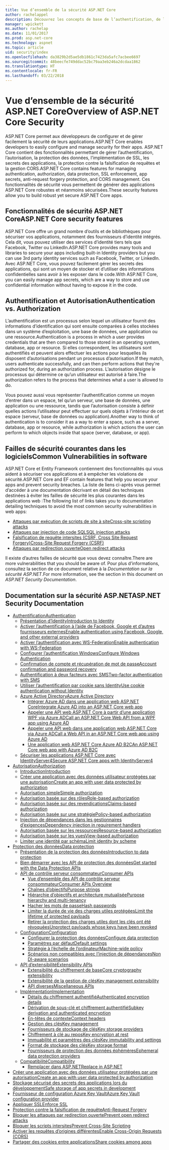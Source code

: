 ```yaml
---
title: Vue d’ensemble de la sécurité ASP.NET Core
author: rachelappel
description: Découvrez les concepts de base de l’authentification, de l’autorisation et de la sécurité dans ASP.NET Core.
manager: wpickett
ms.author: rachelap
ms.date: 11/01/2017
ms.prod: asp.net-core
ms.technology: aspnet
ms.topic: article
uid: security/index
ms.openlocfilehash: da3829b2d5ae5db1861c7423da5afc7acbee6697
ms.sourcegitcommit: 48beecfe749ddac52bc79aa3eb246a2dcdaa1862
ms.translationtype: HT
ms.contentlocale: fr-FR
ms.lasthandoff: 03/22/2018
---
```

# <a name="overview-of-aspnet-core-security"></a><span data-ttu-id="01c01-103">Vue d’ensemble de la sécurité ASP.NET Core</span><span class="sxs-lookup"><span data-stu-id="01c01-103">Overview of ASP.NET Core Security</span></span>

<span data-ttu-id="01c01-104">ASP.NET Core permet aux développeurs de configurer et de gérer facilement la sécurité de leurs applications.</span><span class="sxs-lookup"><span data-stu-id="01c01-104">ASP.NET Core enables developers to easily configure and manage security for their apps.</span></span> <span data-ttu-id="01c01-105">ASP.NET Core contient des fonctionnalités permettant de gérer l’authentification, l’autorisation, la protection des données, l’implémentation de SSL, les secrets des applications, la protection contre la falsification de requêtes et la gestion CORS.</span><span class="sxs-lookup"><span data-stu-id="01c01-105">ASP.NET Core contains features for managing authentication, authorization, data protection, SSL enforcement, app secrets, anti-request forgery protection, and CORS management.</span></span> <span data-ttu-id="01c01-106">Ces fonctionnalités de sécurité vous permettent de générer des applications ASP.NET Core robustes et néanmoins sécurisées.</span><span class="sxs-lookup"><span data-stu-id="01c01-106">These security features allow you to build robust yet secure ASP.NET Core apps.</span></span>

## <a name="aspnet-core-security-features"></a><span data-ttu-id="01c01-107">Fonctionnalités de sécurité ASP.NET Core</span><span class="sxs-lookup"><span data-stu-id="01c01-107">ASP.NET Core security features</span></span>

<span data-ttu-id="01c01-108">ASP.NET Core offre un grand nombre d’outils et de bibliothèques pour sécuriser vos applications, notamment des fournisseurs d’identité intégrés. Cela dit, vous pouvez utiliser des services d’identité tiers tels que Facebook, Twitter ou LinkedIn.</span><span class="sxs-lookup"><span data-stu-id="01c01-108">ASP.NET Core provides many tools and libraries to secure your apps including built-in Identity providers but you can use 3rd party identity services such as Facebook, Twitter, or LinkedIn.</span></span> <span data-ttu-id="01c01-109">Avec ASP.NET Core, vous pouvez facilement gérer les secrets des applications, qui sont un moyen de stocker et d’utiliser des informations confidentielles sans avoir à les exposer dans le code.</span><span class="sxs-lookup"><span data-stu-id="01c01-109">With ASP.NET Core, you can easily manage app secrets, which are a way to store and use confidential information without having to expose it in the code.</span></span>

## <a name="authentication-vs-authorization"></a><span data-ttu-id="01c01-110">Authentification et Autorisation</span><span class="sxs-lookup"><span data-stu-id="01c01-110">Authentication vs. Authorization</span></span>

<span data-ttu-id="01c01-111">L’authentification est un processus selon lequel un utilisateur fournit des informations d’identification qui sont ensuite comparées à celles stockées dans un système d’exploitation, une base de données, une application ou une ressource.</span><span class="sxs-lookup"><span data-stu-id="01c01-111">Authentication is a process in which a user provides credentials that are then compared to those stored in an operating system, database, app or resource.</span></span> <span data-ttu-id="01c01-112">Si elles correspondent, les utilisateurs sont authentifiés et peuvent alors effectuer les actions pour lesquelles ils disposent d’autorisations pendant un processus d’autorisation.</span><span class="sxs-lookup"><span data-stu-id="01c01-112">If they match, users authenticate successfully, and can then perform actions that they're authorized for, during an authorization process.</span></span> <span data-ttu-id="01c01-113">L’autorisation désigne le processus qui détermine ce qu’un utilisateur est autorisé à faire.</span><span class="sxs-lookup"><span data-stu-id="01c01-113">The authorization refers to the process that determines what a user is allowed to do.</span></span>

<span data-ttu-id="01c01-114">Vous pouvez aussi vous représenter l’authentification comme un moyen d’entrer dans un espace, tel qu’un serveur, une base de données, une application ou une ressource, tandis que l’autorisation consiste à définir quelles actions l’utilisateur peut effectuer sur quels objets à l’intérieur de cet espace (serveur, base de données ou application).</span><span class="sxs-lookup"><span data-stu-id="01c01-114">Another way to think of authentication is to consider it as a way to enter a space, such as a server, database, app or resource, while authorization is which actions the user can perform to which objects inside that space (server, database, or app).</span></span>

## <a name="common-vulnerabilities-in-software"></a><span data-ttu-id="01c01-115">Failles de sécurité courantes dans les logiciels</span><span class="sxs-lookup"><span data-stu-id="01c01-115">Common Vulnerabilities in software</span></span>

<span data-ttu-id="01c01-116">ASP.NET Core et Entity Framework contiennent des fonctionnalités qui vous aident à sécuriser vos applications et à empêcher les violations de sécurité.</span><span class="sxs-lookup"><span data-stu-id="01c01-116">ASP.NET Core and EF contain features that help you secure your apps and prevent security breaches.</span></span> <span data-ttu-id="01c01-117">La liste de liens ci-après vous permet d’accéder à une documentation décrivant en détail des techniques destinées à éviter les failles de sécurité les plus courantes dans les applications web :</span><span class="sxs-lookup"><span data-stu-id="01c01-117">The following list of links takes you to documentation detailing techniques to avoid the most common security vulnerabilities in web apps:</span></span>

* [<span data-ttu-id="01c01-118">Attaques par exécution de scripts de site à site</span><span class="sxs-lookup"><span data-stu-id="01c01-118">Cross-site scripting attacks</span></span>](xref:security/cross-site-scripting)
* [<span data-ttu-id="01c01-119">Attaques par injection de code SQL</span><span class="sxs-lookup"><span data-stu-id="01c01-119">SQL injection attacks</span></span>](https://docs.microsoft.com/ef/core/querying/raw-sql)
* [<span data-ttu-id="01c01-120">Falsification de requête intersites (CSRF, Cross Site Request Forgery)</span><span class="sxs-lookup"><span data-stu-id="01c01-120">Cross-Site Request Forgery (CSRF)</span></span>](xref:security/anti-request-forgery)
* [<span data-ttu-id="01c01-121">Attaques par redirection ouverte</span><span class="sxs-lookup"><span data-stu-id="01c01-121">Open redirect attacks</span></span>](xref:security/preventing-open-redirects)

<span data-ttu-id="01c01-122">Il existe d’autres failles de sécurité que vous devez connaître.</span><span class="sxs-lookup"><span data-stu-id="01c01-122">There are more vulnerabilities that you should be aware of.</span></span> <span data-ttu-id="01c01-123">Pour plus d’informations, consultez la section de ce document relative à la *Documentation sur la sécurité ASP.NET*.</span><span class="sxs-lookup"><span data-stu-id="01c01-123">For more information, see the section in this document on *ASP.NET Security Documentation*.</span></span>

## <a name="aspnet-security-documentation"></a><span data-ttu-id="01c01-124">Documentation sur la sécurité ASP.NET</span><span class="sxs-lookup"><span data-stu-id="01c01-124">ASP.NET Security Documentation</span></span>

*   [<span data-ttu-id="01c01-125">Authentification</span><span class="sxs-lookup"><span data-stu-id="01c01-125">Authentication</span></span>](xref:security/authentication/index)
    *   [<span data-ttu-id="01c01-126">Présentation d’Identity</span><span class="sxs-lookup"><span data-stu-id="01c01-126">Introduction to Identity</span></span>](xref:security/authentication/identity)
    *   [<span data-ttu-id="01c01-127">Activer l’authentification à l’aide de Facebook, Google et d’autres fournisseurs externes</span><span class="sxs-lookup"><span data-stu-id="01c01-127">Enable authentication using Facebook, Google, and other external providers</span></span>](xref:security/authentication/social/index)
    *   [<span data-ttu-id="01c01-128">Activer l’authentification avec WS-Federation</span><span class="sxs-lookup"><span data-stu-id="01c01-128">Enable authentication with WS-Federation</span></span>](xref:security/authentication/ws-federation)
    * [<span data-ttu-id="01c01-129">Configurer l’authentification Windows</span><span class="sxs-lookup"><span data-stu-id="01c01-129">Configure Windows Authentication</span></span>](xref:security/authentication/windowsauth)
    *   [<span data-ttu-id="01c01-130">Confirmation de compte et récupération de mot de passe</span><span class="sxs-lookup"><span data-stu-id="01c01-130">Account confirmation and password recovery</span></span>](xref:security/authentication/accconfirm)
    *   [<span data-ttu-id="01c01-131">Authentification à deux facteurs avec SMS</span><span class="sxs-lookup"><span data-stu-id="01c01-131">Two-factor authentication with SMS</span></span>](xref:security/authentication/2fa)
    *   [<span data-ttu-id="01c01-132">Utiliser l’authentification par cookie sans Identity</span><span class="sxs-lookup"><span data-stu-id="01c01-132">Use cookie authentication without Identity</span></span>](xref:security/authentication/cookie)
    *   [<span data-ttu-id="01c01-133">Azure Active Directory</span><span class="sxs-lookup"><span data-stu-id="01c01-133">Azure Active Directory</span></span>](xref:security/authentication/azure-active-directory/index)
        *   [<span data-ttu-id="01c01-134">Intégrer Azure AD dans une application web ASP.NET Core</span><span class="sxs-lookup"><span data-stu-id="01c01-134">Integrate Azure AD into an ASP.NET Core web app</span></span>](https://azure.microsoft.com/documentation/samples/active-directory-dotnet-webapp-openidconnect-aspnetcore/)
        *   [<span data-ttu-id="01c01-135">Appeler une API web ASP.NET Core à partir d’une application WPF via Azure AD</span><span class="sxs-lookup"><span data-stu-id="01c01-135">Call an ASP.NET Core Web API from a WPF app using Azure AD</span></span>](https://azure.microsoft.com/documentation/samples/active-directory-dotnet-native-aspnetcore/)
        *   [<span data-ttu-id="01c01-136">Appeler une API web dans une application web ASP.NET Core via Azure AD</span><span class="sxs-lookup"><span data-stu-id="01c01-136">Call a Web API in an ASP.NET Core web app using Azure AD</span></span>](https://azure.microsoft.com/documentation/samples/active-directory-dotnet-webapp-webapi-openidconnect-aspnetcore/)
        *   [<span data-ttu-id="01c01-137">Une application web ASP.NET Core Azure AD B2C</span><span class="sxs-lookup"><span data-stu-id="01c01-137">An ASP.NET Core web app with Azure AD B2C</span></span>](https://azure.microsoft.com/resources/samples/active-directory-b2c-dotnetcore-webapp/)
    *   [<span data-ttu-id="01c01-138">Sécuriser les applications ASP.NET Core avec IdentityServer4</span><span class="sxs-lookup"><span data-stu-id="01c01-138">Secure ASP.NET Core apps with IdentityServer4</span></span>](https://identityserver4.readthedocs.io)
*   [<span data-ttu-id="01c01-139">Autorisation</span><span class="sxs-lookup"><span data-stu-id="01c01-139">Authorization</span></span>](xref:security/authorization/index)
    *   [<span data-ttu-id="01c01-140">Introduction</span><span class="sxs-lookup"><span data-stu-id="01c01-140">Introduction</span></span>](xref:security/authorization/introduction)
    *   [<span data-ttu-id="01c01-141">Créer une application avec des données utilisateur protégées par une autorisation</span><span class="sxs-lookup"><span data-stu-id="01c01-141">Create an app with user data protected by authorization</span></span>](xref:security/authorization/secure-data)
    *   [<span data-ttu-id="01c01-142">Autorisation simple</span><span class="sxs-lookup"><span data-stu-id="01c01-142">Simple authorization</span></span>](xref:security/authorization/simple)
    *   [<span data-ttu-id="01c01-143">Autorisation basée sur des rôles</span><span class="sxs-lookup"><span data-stu-id="01c01-143">Role-based authorization</span></span>](xref:security/authorization/roles)
    *   [<span data-ttu-id="01c01-144">Autorisation basée sur des revendications</span><span class="sxs-lookup"><span data-stu-id="01c01-144">Claims-based authorization</span></span>](xref:security/authorization/claims)
    *   [<span data-ttu-id="01c01-145">Autorisation basée sur une stratégie</span><span class="sxs-lookup"><span data-stu-id="01c01-145">Policy-based authorization</span></span>](xref:security/authorization/policies)
    *   [<span data-ttu-id="01c01-146">Injection de dépendances dans les gestionnaires d’exigences</span><span class="sxs-lookup"><span data-stu-id="01c01-146">Dependency injection in requirement handlers</span></span>](xref:security/authorization/dependencyinjection)
    *   [<span data-ttu-id="01c01-147">Autorisation basée sur les ressources</span><span class="sxs-lookup"><span data-stu-id="01c01-147">Resource-based authorization</span></span>](xref:security/authorization/resourcebased)
    *   [<span data-ttu-id="01c01-148">Autorisation basée sur les vues</span><span class="sxs-lookup"><span data-stu-id="01c01-148">View-based authorization</span></span>](xref:security/authorization/views)
    *   [<span data-ttu-id="01c01-149">Limiter une identité par schéma</span><span class="sxs-lookup"><span data-stu-id="01c01-149">Limit identity by scheme</span></span>](xref:security/authorization/limitingidentitybyscheme)
*   [<span data-ttu-id="01c01-150">Protection des données</span><span class="sxs-lookup"><span data-stu-id="01c01-150">Data protection</span></span>](xref:security/data-protection/index)
    *   [<span data-ttu-id="01c01-151">Présentation de la protection des données</span><span class="sxs-lookup"><span data-stu-id="01c01-151">Introduction to data protection</span></span>](xref:security/data-protection/introduction)
    *   [<span data-ttu-id="01c01-152">Bien démarrer avec les API de protection des données</span><span class="sxs-lookup"><span data-stu-id="01c01-152">Get started with the Data Protection APIs</span></span>](xref:security/data-protection/using-data-protection)
    *   [<span data-ttu-id="01c01-153">API de contrôle serveur consommateur</span><span class="sxs-lookup"><span data-stu-id="01c01-153">Consumer APIs</span></span>](xref:security/data-protection/consumer-apis/index)
        *   [<span data-ttu-id="01c01-154">Vue d’ensemble des API de contrôle serveur consommateur</span><span class="sxs-lookup"><span data-stu-id="01c01-154">Consumer APIs Overview</span></span>](xref:security/data-protection/consumer-apis/overview)
        *   [<span data-ttu-id="01c01-155">Chaînes d’objectifs</span><span class="sxs-lookup"><span data-stu-id="01c01-155">Purpose strings</span></span>](xref:security/data-protection/consumer-apis/purpose-strings)
        *   [<span data-ttu-id="01c01-156">Hiérarchie d’objectifs et architecture mutualisée</span><span class="sxs-lookup"><span data-stu-id="01c01-156">Purpose hierarchy and multi-tenancy</span></span>](xref:security/data-protection/consumer-apis/purpose-strings-multitenancy)
        *   [<span data-ttu-id="01c01-157">Hacher les mots de passe</span><span class="sxs-lookup"><span data-stu-id="01c01-157">Hash passwords</span></span>](xref:security/data-protection/consumer-apis/password-hashing)
        *   [<span data-ttu-id="01c01-158">Limiter la durée de vie des charges utiles protégées</span><span class="sxs-lookup"><span data-stu-id="01c01-158">Limit the lifetime of protected payloads</span></span>](xref:security/data-protection/consumer-apis/limited-lifetime-payloads)
        *   [<span data-ttu-id="01c01-159">Retirer la protection des charges utiles dont les clés ont été révoquées</span><span class="sxs-lookup"><span data-stu-id="01c01-159">Unprotect payloads whose keys have been revoked</span></span>](xref:security/data-protection/consumer-apis/dangerous-unprotect)
    *   [<span data-ttu-id="01c01-160">Configuration</span><span class="sxs-lookup"><span data-stu-id="01c01-160">Configuration</span></span>](xref:security/data-protection/configuration/index)
        *   [<span data-ttu-id="01c01-161">Configurer la protection des données</span><span class="sxs-lookup"><span data-stu-id="01c01-161">Configure data protection</span></span>](xref:security/data-protection/configuration/overview)
        *   [<span data-ttu-id="01c01-162">Paramètres par défaut</span><span class="sxs-lookup"><span data-stu-id="01c01-162">Default settings</span></span>](xref:security/data-protection/configuration/default-settings)
        *   [<span data-ttu-id="01c01-163">Stratégie à l’échelle de l’ordinateur</span><span class="sxs-lookup"><span data-stu-id="01c01-163">Machine-wide policy</span></span>](xref:security/data-protection/configuration/machine-wide-policy)
        *   [<span data-ttu-id="01c01-164">Scénarios non compatibles avec l’injection de dépendances</span><span class="sxs-lookup"><span data-stu-id="01c01-164">Non DI-aware scenarios</span></span>](xref:security/data-protection/configuration/non-di-scenarios)
    *   [<span data-ttu-id="01c01-165">API d’extensibilité</span><span class="sxs-lookup"><span data-stu-id="01c01-165">Extensibility APIs</span></span>](xref:security/data-protection/extensibility/index)
        *   [<span data-ttu-id="01c01-166">Extensibilité du chiffrement de base</span><span class="sxs-lookup"><span data-stu-id="01c01-166">Core cryptography extensibility</span></span>](xref:security/data-protection/extensibility/core-crypto)
        *   [<span data-ttu-id="01c01-167">Extensibilité de la gestion de clés</span><span class="sxs-lookup"><span data-stu-id="01c01-167">Key management extensibility</span></span>](xref:security/data-protection/extensibility/key-management)
        *   [<span data-ttu-id="01c01-168">API diverses</span><span class="sxs-lookup"><span data-stu-id="01c01-168">Miscellaneous APIs</span></span>](xref:security/data-protection/extensibility/misc-apis)
    *   [<span data-ttu-id="01c01-169">Implémentation</span><span class="sxs-lookup"><span data-stu-id="01c01-169">Implementation</span></span>](xref:security/data-protection/implementation/index)
        *   [<span data-ttu-id="01c01-170">Détails du chiffrement authentifié</span><span class="sxs-lookup"><span data-stu-id="01c01-170">Authenticated encryption details</span></span>](xref:security/data-protection/implementation/authenticated-encryption-details)
        *   [<span data-ttu-id="01c01-171">Dérivation de sous-clé et chiffrement authentifié</span><span class="sxs-lookup"><span data-stu-id="01c01-171">Subkey derivation and authenticated encryption</span></span>](xref:security/data-protection/implementation/subkeyderivation)
        *   [<span data-ttu-id="01c01-172">En-têtes de contexte</span><span class="sxs-lookup"><span data-stu-id="01c01-172">Context headers</span></span>](xref:security/data-protection/implementation/context-headers)
        *   [<span data-ttu-id="01c01-173">Gestion des clés</span><span class="sxs-lookup"><span data-stu-id="01c01-173">Key management</span></span>](xref:security/data-protection/implementation/key-management)
        *   [<span data-ttu-id="01c01-174">Fournisseurs de stockage de clés</span><span class="sxs-lookup"><span data-stu-id="01c01-174">Key storage providers</span></span>](xref:security/data-protection/implementation/key-storage-providers)
        *   [<span data-ttu-id="01c01-175">Chiffrement à clé au repos</span><span class="sxs-lookup"><span data-stu-id="01c01-175">Key encryption at rest</span></span>](xref:security/data-protection/implementation/key-encryption-at-rest)
        *   [<span data-ttu-id="01c01-176">Immuabilité et paramètres des clés</span><span class="sxs-lookup"><span data-stu-id="01c01-176">Key immutability and settings</span></span>](xref:security/data-protection/implementation/key-immutability)
        *   [<span data-ttu-id="01c01-177">Format de stockage des clés</span><span class="sxs-lookup"><span data-stu-id="01c01-177">Key storage format</span></span>](xref:security/data-protection/implementation/key-storage-format)
        *   [<span data-ttu-id="01c01-178">Fournisseurs de protection des données éphémères</span><span class="sxs-lookup"><span data-stu-id="01c01-178">Ephemeral data protection providers</span></span>](xref:security/data-protection/implementation/key-storage-ephemeral)
    *   [<span data-ttu-id="01c01-179">Compatibilité</span><span class="sxs-lookup"><span data-stu-id="01c01-179">Compatibility</span></span>](xref:security/data-protection/compatibility/index)
        *   [<span data-ttu-id="01c01-180">Remplacer <machineKey> dans ASP.NET</span><span class="sxs-lookup"><span data-stu-id="01c01-180">Replace <machineKey> in ASP.NET</span></span>](xref:security/data-protection/compatibility/replacing-machinekey)
*   [<span data-ttu-id="01c01-181">Créer une application avec des données utilisateur protégées par une autorisation</span><span class="sxs-lookup"><span data-stu-id="01c01-181">Create an app with user data protected by authorization</span></span>](xref:security/authorization/secure-data)
*   [<span data-ttu-id="01c01-182">Stockage sécurisé des secrets des applications lors du développement</span><span class="sxs-lookup"><span data-stu-id="01c01-182">Safe storage of app secrets in development</span></span>](xref:security/app-secrets)
*   [<span data-ttu-id="01c01-183">Fournisseur de configuration Azure Key Vault</span><span class="sxs-lookup"><span data-stu-id="01c01-183">Azure Key Vault configuration provider</span></span>](xref:security/key-vault-configuration)
*   [<span data-ttu-id="01c01-184">Appliquer SSL</span><span class="sxs-lookup"><span data-stu-id="01c01-184">Enforce SSL</span></span>](xref:security/enforcing-ssl)
*   [<span data-ttu-id="01c01-185">Protection contre la falsification de requête</span><span class="sxs-lookup"><span data-stu-id="01c01-185">Anti-Request Forgery</span></span>](xref:security/anti-request-forgery)
*   [<span data-ttu-id="01c01-186">Bloquer les attaques par redirection ouverte</span><span class="sxs-lookup"><span data-stu-id="01c01-186">Prevent open redirect attacks</span></span>](xref:security/preventing-open-redirects)
*   [<span data-ttu-id="01c01-187">Bloquer les scripts intersites</span><span class="sxs-lookup"><span data-stu-id="01c01-187">Prevent Cross-Site Scripting</span></span>](xref:security/cross-site-scripting)
*   [<span data-ttu-id="01c01-188">Activer les requêtes d’origines différentes</span><span class="sxs-lookup"><span data-stu-id="01c01-188">Enable Cross-Origin Requests (CORS)</span></span>](xref:security/cors)
*   [<span data-ttu-id="01c01-189">Partager des cookies entre applications</span><span class="sxs-lookup"><span data-stu-id="01c01-189">Share cookies among apps</span></span>](xref:security/cookie-sharing)
